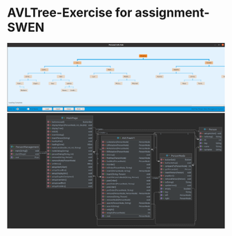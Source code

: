 # AVLTree-Exercise for assignment-SWEN
![Screenshot](https://github.com/MiLLeRRain/AVLTree-Exercise/blob/master/Screenshot%20from%202021-10-10%2019-46-39.png)
![ClassDiagram](https://github.com/MiLLeRRain/AVLTree-Exercise/blob/master/BTreeExercise.png)

